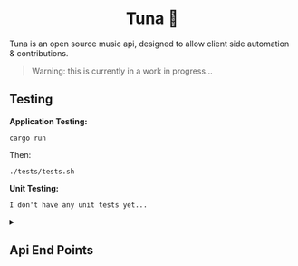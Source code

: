 <h1 align="center">Tuna 🍣</h1>

Tuna is an open source music api, designed to allow client side automation & contributions.

> Warning: this is currently in a work in progress...

## Testing

**Application Testing:**

```
cargo run
```

Then:

```
./tests/tests.sh
```

**Unit Testing:**

```
I don't have any unit tests yet...
```

<details><summary><h2>Api End Points</h2></summary>

<details><summary><code>POST /init</code></summary>

**Variables:**

- username: `String`.

- password: `String`

```hurl
# create the first account in the database
POST {{url}}/init
{
    "username": {username},
    "password": {password}
}
HTTP 200
```

</details>

<details><summary><code>POST /login</code></summary>

**Variables:**

- username: `String`.

- password: `String`

```hurl
POST {{url}}/login
{
    "username": {{username}},
    "password": {{password}}
}
HTTP 200
[Asserts]
cookie "session" exists
```

</details>

<details><summary><code>GET /user?username={{username}}&permissions={{permissions}}&limit={{limit}}</code></summary>

**Permissions**: `UserRead`

**Variables:**

- username: `String`.

- permissions: `URL encoded Json<Vec<String>>`.

- limit: `u16`.

```hurl
# partially matches for the given variables, all are optional.
GET {{url}}/user?username={{username}}&permissions={{permissions}}&limit={{limit}}
HTTP 200
[Asserts]
jsonpath "$" count <= {{limit}}
jsonpath "$[0].username" contains {{username}}
jsonpath "$[0].permissions" exists
```

**Response Example:**
```json
[
    {
        "username": "Owen",
        "permissions": ["InviteRead", "InviteDelete"]
    }
]
```

</details>

<details><summary><code>DELETE /user/{{username}}</code></summary>

**Permissions**: `None` If deleting your own account || `UserDelete` & All permissions of the target user

**Variables:**

- username: `String`.

```hurl
DELETE {{url}}/user/{{username}}
HTTP 200
```

</details>

</details>
